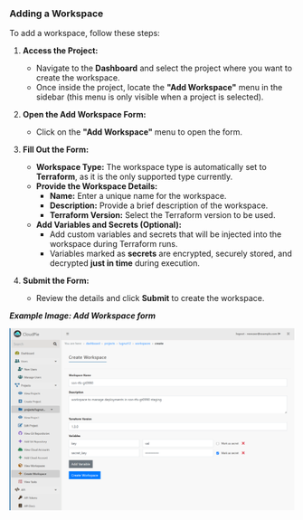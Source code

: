 ### Adding a Workspace

To add a workspace, follow these steps:

1. **Access the Project:**
   - Navigate to the **Dashboard** and select the project where you want to create the workspace.
   - Once inside the project, locate the **"Add Workspace"** menu in the sidebar (this menu is only visible when a project is selected).

2. **Open the Add Workspace Form:**
   - Click on the **"Add Workspace"** menu to open the form.

3. **Fill Out the Form:**
   - **Workspace Type:** The workspace type is automatically set to **Terraform**, as it is the only supported type currently.
   - **Provide the Workspace Details:**
     - **Name:** Enter a unique name for the workspace.
     - **Description:** Provide a brief description of the workspace.
     - **Terraform Version:** Select the Terraform version to be used.
   - **Add Variables and Secrets (Optional):**
     - Add custom variables and secrets that will be injected into the workspace during Terraform runs.
     - Variables marked as **secrets** are encrypted, securely stored, and decrypted **just in time** during execution.

4. **Submit the Form:**
   - Review the details and click **Submit** to create the workspace.

***Example Image: Add Workspace form***

![Screenshot of Add Workspace Form](images/add_workspace.png)
